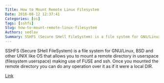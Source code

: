 ```yaml
---
Title: How to Mount Remote Linux Filesystem
Date: 2016-08-12 12:37:41
Categories: [os]
Tags: [sshfs]
Slug: how-to-mount-remote-linux-filesystem
Authors: sedlav
Summary: SSHFS (Secure SHell FileSystem) is a file system for GNU/Linux, BSD and other UNIX like OS that allows you to mount a remote directory in userspace
---
```


SSHFS (Secure SHell FileSystem) is a file system for GNU/Linux, BSD and other UNIX like OS that allows you to mount a remote directory in userspace (filesystem userspace) making use of FUSE and ssh. Once you mounted the remote directory you can do any operation over it as if it were a local DIR.

[Link](http://www.tecmint.com/sshfs-mount-remote-linux-filesystem-directory-using-ssh/)
